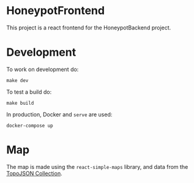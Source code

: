 # HoneypotFrontend

This project is a react frontend for the HoneypotBackend project.

# Development

To work on development do:

    make dev

To test a build do:

    make build

In production, Docker and `serve` are used:

    docker-compose up

# Map

The map is made using the `react-simple-maps` library, and data from the
[TopoJSON Collection](https://github.com/deldersveld/topojson).
